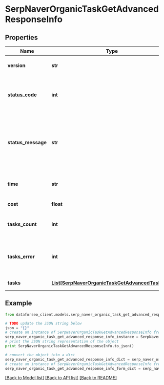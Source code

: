 # SerpNaverOrganicTaskGetAdvancedResponseInfo


## Properties

Name | Type | Description | Notes
------------ | ------------- | ------------- | -------------
**version** | **str** | the current version of the API | [optional] 
**status_code** | **int** | general status code you can find the full list of the response codes here | [optional] 
**status_message** | **str** | general informational message you can find the full list of general informational messages here | [optional] 
**time** | **str** | total execution time, seconds | [optional] 
**cost** | **float** | total tasks cost, USD | [optional] 
**tasks_count** | **int** | the number of tasks in the tasks array | [optional] 
**tasks_error** | **int** | the number of tasks in the tasks array returned with an error | [optional] 
**tasks** | [**List[SerpNaverOrganicTaskGetAdvancedTaskInfo]**](SerpNaverOrganicTaskGetAdvancedTaskInfo.md) | array of tasks | [optional] 

## Example

```python
from dataforseo_client.models.serp_naver_organic_task_get_advanced_response_info import SerpNaverOrganicTaskGetAdvancedResponseInfo

# TODO update the JSON string below
json = "{}"
# create an instance of SerpNaverOrganicTaskGetAdvancedResponseInfo from a JSON string
serp_naver_organic_task_get_advanced_response_info_instance = SerpNaverOrganicTaskGetAdvancedResponseInfo.from_json(json)
# print the JSON string representation of the object
print SerpNaverOrganicTaskGetAdvancedResponseInfo.to_json()

# convert the object into a dict
serp_naver_organic_task_get_advanced_response_info_dict = serp_naver_organic_task_get_advanced_response_info_instance.to_dict()
# create an instance of SerpNaverOrganicTaskGetAdvancedResponseInfo from a dict
serp_naver_organic_task_get_advanced_response_info_form_dict = serp_naver_organic_task_get_advanced_response_info.from_dict(serp_naver_organic_task_get_advanced_response_info_dict)
```
[[Back to Model list]](../README.md#documentation-for-models) [[Back to API list]](../README.md#documentation-for-api-endpoints) [[Back to README]](../README.md)


